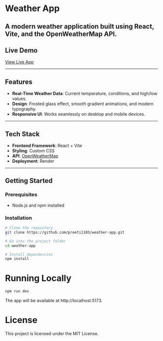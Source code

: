 # Weather App

A modern weather application built using **React**, **Vite**, and the **OpenWeatherMap API**.
---

## **Live Demo**
[View Live App](https://weather-app-21zt.onrender.com)

---

## **Features**
- **Real-Time Weather Data**: Current temperature, conditions, and high/low values.
- **Design**: Frosted glass effect, smooth gradient animations, and modern typography.
- **Responsive UI**: Works seamlessly on desktop and mobile devices.

---

## **Tech Stack**
- **Frontend Framework**: React + Vite
- **Styling**: Custom CSS
- **API**: [OpenWeatherMap](https://openweathermap.org/api)
- **Deployment**: Render

---

## **Getting Started**

### **Prerequisites**
- Node.js and npm installed

### **Installation**
```bash
# Clone the repository
git clone https://github.com/preeti1103/weather-app.git

# Go into the project folder
cd weather-app

# Install dependencies
npm install
```

# Running Locally
```bash
npm run dev
```
The app will be available at http://localhost:5173.

# License
This project is licensed under the MIT License.
